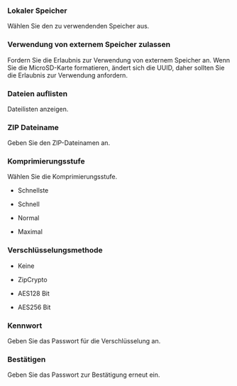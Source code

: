 ### Lokaler Speicher

Wählen Sie den zu verwendenden Speicher aus. 

### Verwendung von externem Speicher zulassen

Fordern Sie die Erlaubnis zur Verwendung von externem Speicher an. Wenn Sie die MicroSD-Karte formatieren, ändert sich die UUID, daher sollten Sie die Erlaubnis zur Verwendung anfordern. 

### Dateien auflisten

Dateilisten anzeigen. 

### ZIP Dateiname

Geben Sie den ZIP-Dateinamen an. 

### Komprimierungsstufe

Wählen Sie die Komprimierungsstufe.

- Schnellste

- Schnell

- Normal

- Maximal 

### Verschlüsselungsmethode

- Keine

- ZipCrypto

- AES128 Bit

- AES256 Bit 

### Kennwort

Geben Sie das Passwort für die Verschlüsselung an. 

### Bestätigen

Geben Sie das Passwort zur Bestätigung erneut ein. 